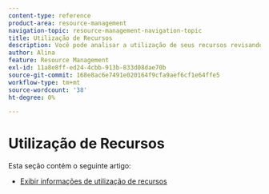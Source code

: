 ```yaml
---
content-type: reference
product-area: resource-management
navigation-topic: resource-management-navigation-topic
title: Utilização de Recursos
description: Você pode analisar a utilização de seus recursos revisando o relatório de utilização em vários projetos ou somente para um projeto de cada vez.
author: Alina
feature: Resource Management
exl-id: 11a8e8ff-ed24-4cbb-913b-833d08dae70b
source-git-commit: 168e8ac6e7491e020164f9cfa9aef6cf1e64ffe5
workflow-type: tm+mt
source-wordcount: '38'
ht-degree: 0%

---
```


# Utilização de Recursos

Esta seção contém o seguinte artigo:

* [Exibir informações de utilização de recursos](../../resource-mgmt/resource-utilization/view-utilization-information.md)
